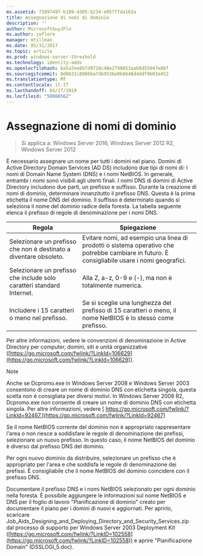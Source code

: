```yaml
---
ms.assetid: 73897497-b189-4305-b234-e057ffda163a
title: Assegnazione di nomi di dominio
description: ''
author: MicrosoftGuyJFlo
ms.author: joflore
manager: mtillman
ms.date: 05/31/2017
ms.topic: article
ms.prod: windows-server-threshold
ms.technology: identity-adds
ms.openlocfilehash: ba5a7ee8b7d9728c48e2798853aab8d55047e86f
ms.sourcegitcommit: 0d0b32c8986ba7db9536e0b8648d4ddf9b03e452
ms.translationtype: MT
ms.contentlocale: it-IT
ms.lasthandoff: 04/17/2019
ms.locfileid: "59866562"
---
```

# <a name="assigning-domain-names"></a>Assegnazione di nomi di dominio

>Si applica a: Windows Server 2016, Windows Server 2012 R2, Windows Server 2012

È necessario assegnare un nome per tutti i domini nel piano. Domini di Active Directory Domain Services (AD DS) includono due tipi di nomi di: I nomi di Domain Name System (DNS) e i nomi NetBIOS. In generale, entrambi i nomi sono visibili agli utenti finali. I nomi DNS di domini di Active Directory includono due parti, un prefisso e suffisso. Durante la creazione di nomi di dominio, determinare innanzitutto il prefisso DNS. Questa è la prima etichetta il nome DNS del dominio. Il suffisso è determinato quando si seleziona il nome del dominio radice della foresta. La tabella seguente elenca il prefisso di regole di denominazione per i nomi DNS.  
  
|Regola|Spiegazione|  
|--------|---------------|  
|Selezionare un prefisso che non è destinato a diventare obsoleto.|Evitare nomi, ad esempio una linea di prodotti o sistema operativo che potrebbe cambiare in futuro. È consigliabile usare i nomi geografici.|  
|Selezionare un prefisso che include solo caratteri standard Internet.|Alla Z, a-z, 0-9 e (-), ma non è totalmente numerica.|  
|Includere i 15 caratteri o meno nel prefisso.|Se si sceglie una lunghezza del prefisso di 15 caratteri o meno, il nome NetBIOS è lo stesso come prefisso.|  
  
Per altre informazioni, vedere le convenzioni di denominazione in Active Directory per computer, domini, siti e unità organizzative ([https://go.microsoft.com/fwlink/?LinkId=106629](https://go.microsoft.com/fwlink/?LinkId=106629)).  
  
> [!NOTE]  
>  Anche se Dcpromo.exe in Windows Server 2008 e Windows Server 2003 consentono di creare un nome di dominio DNS con etichetta singola, questa scelta non è consigliata per diversi motivi. In Windows Server 2008 R2, Dcpromo.exe non consente di creare un nome di dominio DNS con etichetta singola. Per altre informazioni, vedere [ https://go.microsoft.com/fwlink/?LinkId=92467.](https://go.microsoft.com/fwlink/?LinkId=92467)   
  
Se il nome NetBIOS corrente del dominio non è appropriato rappresentare l'area o non riesce a soddisfare le regole di denominazione dei prefissi, selezionare un nuovo prefisso. In questo caso, il nome NetBIOS del dominio è diverso dal prefisso DNS del dominio.  
  
Per ogni nuovo dominio da distribuire, selezionare un prefisso che è appropriato per l'area e che soddisfa le regole di denominazione dei prefissi. È consigliabile che il nome NetBIOS del dominio coincidere con il prefisso DNS.  
  
Documentare il prefisso DNS e i nomi NetBIOS selezionato per ogni dominio nella foresta. È possibile aggiungere le informazioni sul nome NetBIOS e DNS per il foglio di lavoro "Pianificazione di dominio" creato per documentare il piano per i domini di nuovi e aggiornati. Per aprirlo, scaricare Job_Aids_Designing_and_Deploying_Directory_and_Security_Services.zip dal processo di supporto per Windows Server 2003 Deployment Kit ([https://go.microsoft.com/fwlink/?LinkID=102558](https://go.microsoft.com/fwlink/?LinkID=102558)) e aprire "Pianificazione Domain" (DSSLOGI_5.doc).  
  



